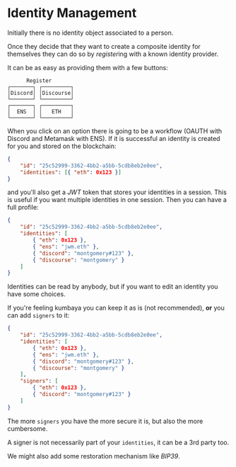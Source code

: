 # Identity Management

Initially there is no identity object associated to a person.

Once they decide that they want to create a composite identity for themselves they can do so by *register*ing with a known identity provider.

It can be as easy as providing them with a few buttons:

```
      Register
┌───────┐ ┌─────────┐
│Discord│ │Discourse│
└───────┘ └─────────┘
┌───────┐ ┌─────────┐
│  ENS  │ │   ETH   │
└───────┘ └─────────┘
```

When you click on an option there is going to be a workflow (OAUTH with Discord and Metamask with ENS). If it is successful an identity is created for you and stored on the blockchain:

```json
{
    "id": "25c52999-3362-4bb2-a5bb-5cdb8eb2e0ee",
    "identities": [{ "eth": 0x123 }]
}
```

and you'll also get a _JWT_ token that stores your identities in a session. This is useful if you want multiple identities in one session.
Then you can have a full profile:

```json
{
    "id": "25c52999-3362-4bb2-a5bb-5cdb8eb2e0ee",
    "identities": [
        { "eth": 0x123 },
        { "ens": "jwm.eth" },
        { "discord": "montgomery#123" },
        { "discourse": "montgomery" }
    ]
}
```

Identities can be read by anybody, but if you want to edit an identity you have some choices.

If you're feeling kumbaya you can keep it as is (not recommended), **or** you can add `signers` to it:

```json
{
    "id": "25c52999-3362-4bb2-a5bb-5cdb8eb2e0ee",
    "identities": [
        { "eth": 0x123 },
        { "ens": "jwm.eth" },
        { "discord": "montgomery#123" },
        { "discourse": "montgomery" }
    ],
    "signers": [
        { "eth": 0x123 },
        { "discord": "montgomery#123" }
    ]
}
```

The more `signers` you have the more secure it is, but also the more cumbersome.

A signer is not necessarily part of your `identities`, it can be a 3rd party too.

We might also add some restoration mechanism like *BIP39*.
